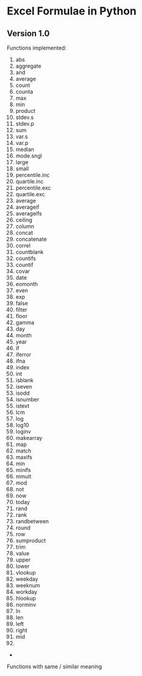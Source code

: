 # Excel Formulae in Python


## Version 1.0

Functions implemented:

1. abs 
2. aggregate 
3. and 
4. average 
5. count 
6. counta 
7. max 
8. min 
9. product 
10. stdev.s 
11. stdev.p 
12. sum 
13. var.s 
14. var.p 
15. median 
16. mode.sngl 
17. large 
18. small 
19. percentile.inc 
20. quartile.inc 
21. percentile.exc 
22. quartile.exc 
23. average
24. averageif
25. averageifs 
26. ceiling 
27. column 
28. concat
29. concatenate
30. correl
31. countblank 
32. countifs 
33. countif 
34. covar 
35. date 
36. eomonth
37. even
38. exp
39. false
40. filter
41. floor
42. gamma
43. day
44. month
45. year
46. if
47. iferror
48. ifna
49. index
50. int
51. isblank
52. iseven
53. isodd
54. isnumber
55. istext
56. lcm
57. log
58. log10
59. loginv
60. makearray
61. map
62. match
63. maxifs
64. min
65. minifs
66. mmult
67. mod
68. not
69. now
70. today
71. rand
72. rank
73. randbetween
74. round
75. row
76. sumproduct
77. trim
78. value
79. upper
80. lower
81. vlookup
82. weekday
83. weeknum
84. workday
85. hlookup
86. norminv
87. ln
88. len
89. left
90. right
91. mid
92. 
- 


Functions with same / similar meaning  